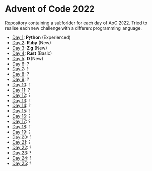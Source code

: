 # Advent of Code 2022

Repository containing a subforlder for each day of AoC 2022. Tried to realise each new challenge with a different programming language.

- [Day 1](./1/):   **Python** (Experienced)
- [Day 2](./2/):   **Ruby** (New)
- [Day 3](./3/):   **Zig** (New)
- [Day 4](./4/):   **Rust** (Basic)
- [Day 5](./5/):   **D** (New)
- [Day 6](./6/):   ?
- [Day 7](./7/):   ?
- [Day 8](./8/):   ?
- [Day 9](./9/):   ?
- [Day 10](./10/): ?
- [Day 11](./11/): ?
- [Day 12](./12/): ?
- [Day 13](./13/): ?
- [Day 14](./14/): ?
- [Day 15](./15/): ?
- [Day 16](./16/): ?
- [Day 17](./17/): ?
- [Day 18](./18/): ?
- [Day 19](./19/): ?
- [Day 20](./20/): ?
- [Day 21](./21/): ?
- [Day 22](./22/): ?
- [Day 23](./23/): ?
- [Day 24](./24/): ?
- [Day 25](./25/): ?